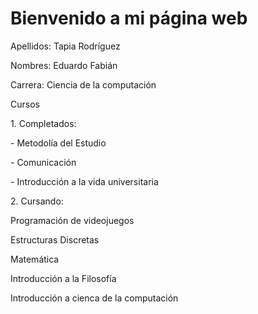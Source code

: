 <!DOCTYPE html>
<html lang="es">
<head>
  <meta charset="UTF-8">
  <meta name="viewport" content="width=device-width, initial-scale=1.0">
  <title>Mi Página Web</title>
</head>
<body>
  <h1>Bienvenido a mi página web</h1>
  <p>Apellidos: Tapia Rodríguez</p>
  <p>Nombres: Eduardo Fabián</p>
  <p>Carrera: Ciencia de la computación</p>
  <p>
  Cursos <p>
  <p>1. Completados:<p>
    <p>- Metodolía del Estudio<p>
    <p>- Comunicación<p>
    <p>- Introducción a la vida universitaria<p>
  <p>2. Cursando:<p>
    <p>Programación de videojuegos<p>
    <p>Estructuras Discretas<p>
    <p>Matemática<p>
    <p>Introducción a la Filosofía<p>
    <p>Introducción a cienca de la computación<p>
  </p>
</body>
</html>
